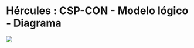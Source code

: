 # Hércules : CSP\-CON \- Modelo lógico \- Diagrama



![](/attachments/597852500/597857046.bmp)




